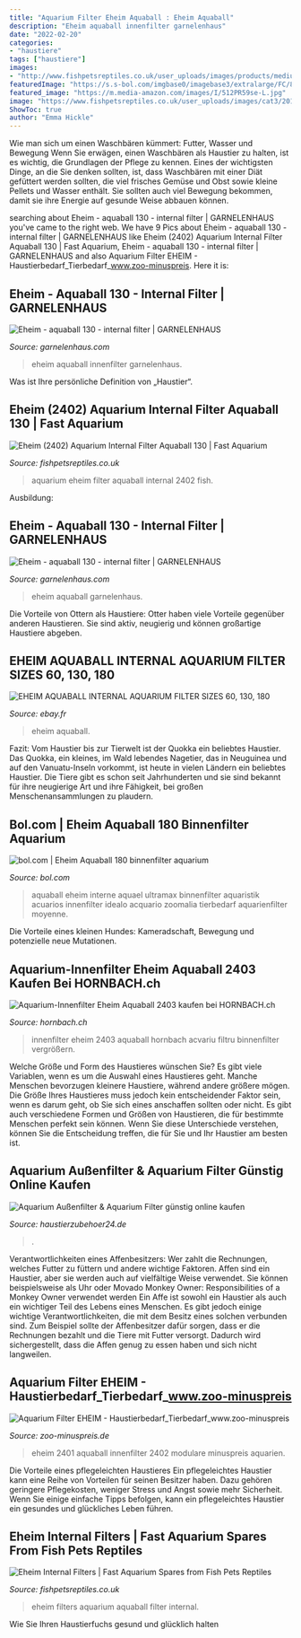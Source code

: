 ```yaml
---
title: "Aquarium Filter Eheim Aquaball : Eheim Aquaball"
description: "Eheim aquaball innenfilter garnelenhaus"
date: "2022-02-20"
categories:
- "haustiere"
tags: ["haustiere"]
images:
- "http://www.fishpetsreptiles.co.uk/user_uploads/images/products/medium/20160307120744_Eheim-(2402)-Aquarium-Internal-Filter-Aquaball-130.jpg"
featuredImage: "https://s.s-bol.com/imgbase0/imagebase3/extralarge/FC/8/8/1/5/9200000018845188.jpg"
featured_image: "https://m.media-amazon.com/images/I/512PR59se-L.jpg"
image: "https://www.fishpetsreptiles.co.uk/user_uploads/images/cat3/20150727201602_Eheim-AquaBall-Filters.jpg"
ShowToc: true
author: "Emma Hickle"
---
```



Wie man sich um einen Waschbären kümmert: Futter, Wasser und Bewegung
Wenn Sie erwägen, einen Waschbären als Haustier zu halten, ist es wichtig, die Grundlagen der Pflege zu kennen. Eines der wichtigsten Dinge, an die Sie denken sollten, ist, dass Waschbären mit einer Diät gefüttert werden sollten, die viel frisches Gemüse und Obst sowie kleine Pellets und Wasser enthält. Sie sollten auch viel Bewegung bekommen, damit sie ihre Energie auf gesunde Weise abbauen können.

	

		
searching about Eheim - aquaball 130 - internal filter | GARNELENHAUS you've came to the right web. We have 9 Pics about Eheim - aquaball 130 - internal filter | GARNELENHAUS like Eheim (2402) Aquarium Internal Filter Aquaball 130 | Fast Aquarium, Eheim - aquaball 130 - internal filter | GARNELENHAUS and also Aquarium Filter EHEIM - Haustierbedarf_Tierbedarf_www.zoo-minuspreis. Here it is:
		
    
## Eheim - Aquaball 130 - Internal Filter | GARNELENHAUS

<img loading=lazy src="https://www.garnelenhaus.com/media/image/59/b4/b4/eheim-aquarium-innenfilter-aquaball-130.jpg" onerror="this.onerror=null;this.src='https://tse1.mm.bing.net/th?id=OIP.mFxEXA6ADsxEhtsbn_ftuQHaFj&amp;pid=15.1';" alt="Eheim - aquaball 130 - internal filter | GARNELENHAUS">

_Source: garnelenhaus.com_

>eheim aquaball innenfilter garnelenhaus. 

	

Was ist Ihre persönliche Definition von „Haustier“.

    
## Eheim (2402) Aquarium Internal Filter Aquaball 130 | Fast Aquarium

<img loading=lazy src="http://www.fishpetsreptiles.co.uk/user_uploads/images/products/medium/20160307120744_Eheim-(2402)-Aquarium-Internal-Filter-Aquaball-130.jpg" onerror="this.onerror=null;this.src='https://tse2.mm.bing.net/th?id=OIP.77BdNO7lMII9ZnzK6W1sIAAAAA&amp;pid=15.1';" alt="Eheim (2402) Aquarium Internal Filter Aquaball 130 | Fast Aquarium">

_Source: fishpetsreptiles.co.uk_

>aquarium eheim filter aquaball internal 2402 fish. 

	

Ausbildung:

    
## Eheim - Aquaball 130 - Internal Filter | GARNELENHAUS

<img loading=lazy src="https://www.garnelenhaus.com/media/image/ec/21/c1/eheim-aquarium-innenfilter-aquaball-130_600x600@2x.jpg" onerror="this.onerror=null;this.src='https://tse1.mm.bing.net/th?id=OIP.Xc1aTqiLDP9MIWGjMcLEzQHaFj&amp;pid=15.1';" alt="Eheim - aquaball 130 - internal filter | GARNELENHAUS">

_Source: garnelenhaus.com_

>eheim aquaball garnelenhaus. 

	

Die Vorteile von Ottern als Haustiere: Otter haben viele Vorteile gegenüber anderen Haustieren. Sie sind aktiv, neugierig und können großartige Haustiere abgeben.

    
## EHEIM AQUABALL INTERNAL AQUARIUM FILTER SIZES 60, 130, 180

<img loading=lazy src="https://i.ebayimg.com/images/i/152271465237-0-1/s-l1000.jpg" onerror="this.onerror=null;this.src='https://tse3.mm.bing.net/th?id=OIP.scssvkRKZ8sRPv4X8LcZwAAAAA&amp;pid=15.1';" alt="EHEIM AQUABALL INTERNAL AQUARIUM FILTER SIZES 60, 130, 180">

_Source: ebay.fr_

>eheim aquaball. 

	

Fazit: Vom Haustier bis zur Tierwelt ist der Quokka ein beliebtes Haustier.
Das Quokka, ein kleines, im Wald lebendes Nagetier, das in Neuguinea und auf den Vanuatu-Inseln vorkommt, ist heute in vielen Ländern ein beliebtes Haustier. Die Tiere gibt es schon seit Jahrhunderten und sie sind bekannt für ihre neugierige Art und ihre Fähigkeit, bei großen Menschenansammlungen zu plaudern.

    
## Bol.com | Eheim Aquaball 180 Binnenfilter Aquarium

<img loading=lazy src="https://s.s-bol.com/imgbase0/imagebase3/extralarge/FC/8/8/1/5/9200000018845188.jpg" onerror="this.onerror=null;this.src='https://tse3.mm.bing.net/th?id=OIP.3qxZkxzd1O4RyAsWdocpAgHaMN&amp;pid=15.1';" alt="bol.com | Eheim Aquaball 180 binnenfilter aquarium">

_Source: bol.com_

>aquaball eheim interne aquael ultramax binnenfilter aquaristik acuarios innenfilter idealo acquario zoomalia tierbedarf aquarienfilter moyenne. 

	

Die Vorteile eines kleinen Hundes: Kameradschaft, Bewegung und potenzielle neue Mutationen.

    
## Aquarium-Innenfilter Eheim Aquaball 2403 Kaufen Bei HORNBACH.ch

<img loading=lazy src="https://cdn.hornbach.ch/data/shop/D04/001/704/674/99/DV_8_7943466_01_4c_DE_20160526143417.jpg" onerror="this.onerror=null;this.src='https://tse4.mm.bing.net/th?id=OIP.TSIWL-iwLvDRTorgQ_CMLgHaF7&amp;pid=15.1';" alt="Aquarium-Innenfilter Eheim Aquaball 2403 kaufen bei HORNBACH.ch">

_Source: hornbach.ch_

>innenfilter eheim 2403 aquaball hornbach acvariu filtru binnenfilter vergrößern. 

	

Welche Größe und Form des Haustieres wünschen Sie?
Es gibt viele Variablen, wenn es um die Auswahl eines Haustieres geht. Manche Menschen bevorzugen kleinere Haustiere, während andere größere mögen. Die Größe Ihres Haustieres muss jedoch kein entscheidender Faktor sein, wenn es darum geht, ob Sie sich eines anschaffen sollten oder nicht. Es gibt auch verschiedene Formen und Größen von Haustieren, die für bestimmte Menschen perfekt sein können. Wenn Sie diese Unterschiede verstehen, können Sie die Entscheidung treffen, die für Sie und Ihr Haustier am besten ist.

    
## Aquarium Außenfilter &amp; Aquarium Filter Günstig Online Kaufen

<img loading=lazy src="https://m.media-amazon.com/images/I/512PR59se-L.jpg" onerror="this.onerror=null;this.src='https://tse1.mm.bing.net/th?id=OIP.zTdHJ34nBmwYstPLo5j4OwHaHa&amp;pid=15.1';" alt="Aquarium Außenfilter &amp; Aquarium Filter günstig online kaufen">

_Source: haustierzubehoer24.de_

>. 

	

Verantwortlichkeiten eines Affenbesitzers: Wer zahlt die Rechnungen, welches Futter zu füttern und andere wichtige Faktoren.
Affen sind ein Haustier, aber sie werden auch auf vielfältige Weise verwendet. Sie können beispielsweise als Uhr oder Movado Monkey Owner: Responsibilities of a Monkey Owner verwendet werden
Ein Affe ist sowohl ein Haustier als auch ein wichtiger Teil des Lebens eines Menschen. Es gibt jedoch einige wichtige Verantwortlichkeiten, die mit dem Besitz eines solchen verbunden sind. Zum Beispiel sollte der Affenbesitzer dafür sorgen, dass er die Rechnungen bezahlt und die Tiere mit Futter versorgt. Dadurch wird sichergestellt, dass die Affen genug zu essen haben und sich nicht langweilen.

    
## Aquarium Filter EHEIM - Haustierbedarf_Tierbedarf_www.zoo-minuspreis

<img loading=lazy src="https://www.zoo-minuspreis.de/bilder/produkte/normal/Eheim-Aquaball-Innenfilter-60-2401.jpg" onerror="this.onerror=null;this.src='https://tse4.mm.bing.net/th?id=OIP.HhwbWhIqldz_JEeyu_lhIAAAAA&amp;pid=15.1';" alt="Aquarium Filter EHEIM - Haustierbedarf_Tierbedarf_www.zoo-minuspreis">

_Source: zoo-minuspreis.de_

>eheim 2401 aquaball innenfilter 2402 modulare minuspreis aquarien. 

	

Die Vorteile eines pflegeleichten Haustieres
Ein pflegeleichtes Haustier kann eine Reihe von Vorteilen für seinen Besitzer haben. Dazu gehören geringere Pflegekosten, weniger Stress und Angst sowie mehr Sicherheit. Wenn Sie einige einfache Tipps befolgen, kann ein pflegeleichtes Haustier ein gesundes und glückliches Leben führen.

    
## Eheim Internal Filters | Fast Aquarium Spares From Fish Pets Reptiles

<img loading=lazy src="https://www.fishpetsreptiles.co.uk/user_uploads/images/cat3/20150727201602_Eheim-AquaBall-Filters.jpg" onerror="this.onerror=null;this.src='https://tse2.mm.bing.net/th?id=OIP.VgeDvHspZoIcByjGS50CRAHaHa&amp;pid=15.1';" alt="Eheim Internal Filters | Fast Aquarium Spares from Fish Pets Reptiles">

_Source: fishpetsreptiles.co.uk_

>eheim filters aquarium aquaball filter internal. 

	

Wie Sie Ihren Haustierfuchs gesund und glücklich halten

